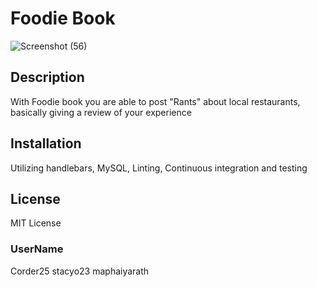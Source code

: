 # Foodie Book
![Screenshot (56)](https://user-images.githubusercontent.com/69650837/105936939-31737b00-601a-11eb-8539-cb0141b93f4c.png)



## Description
With Foodie book you are able to post "Rants" about local restaurants, basically giving a review of your experience 

## Installation
Utilizing handlebars, MySQL, Linting, Continuous integration and testing 

## License
MIT License

### UserName
Corder25 stacyo23 maphaiyarath
